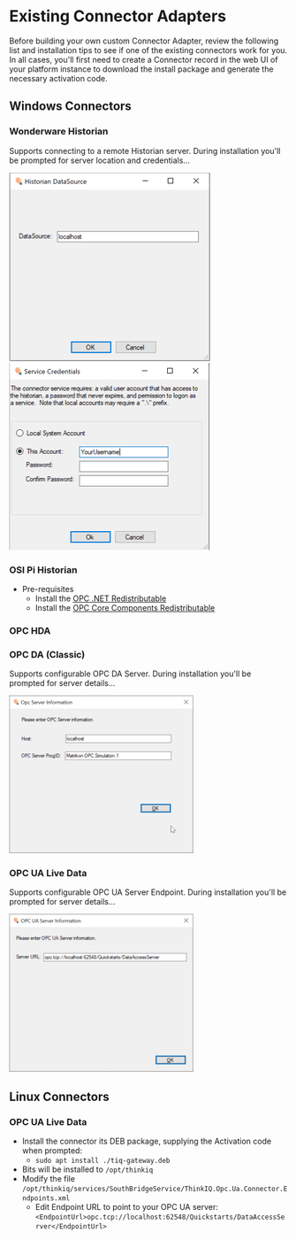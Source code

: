 # Existing Connector Adapters

Before building your own custom Connector Adapter, review the following list and installation tips to see if one of the existing connectors work for you.
In all cases, you'll first need to create a Connector record in the web UI of your platform instance to download the install package and generate the necessary activation code.

## Windows Connectors

### Wonderware Historian

Supports connecting to a remote Historian server. During installation you'll be prompted for server location and credentials...

![Wonderware Server Configuration](images/WonderwareDataSource.png)
![Wonderware User Account](images/WonderwareAccount.png)

### OSI Pi Historian

- Pre-requisites
    + Install the [OPC .NET Redistributable](https://cesmii.net/installers/OPC.NetRedist.msi)
    + Install the [OPC Core Components Redistributable](https://cesmii.net/installers/OPCCoreRedist.msi)

### OPC HDA

### OPC DA (Classic)

Supports configurable OPC DA Server. During installation you'll be prompted for server details...

![OPC DA Server Configuration in Windows](images/OPCDAServerWindows.png)

### OPC UA Live Data

Supports configurable OPC UA Server Endpoint. During installation you'll be prompted for server details...

![OPC UA Server Configuration in Windows](images/OPCUAEndpointWindows.png)

## Linux Connectors

### OPC UA Live Data

- Install the connector its DEB package, supplying the Activation code when prompted:
    + `sudo apt install ./tiq-gateway.deb`
- Bits will be installed to `/opt/thinkiq`
- Modify the file `/opt/thinkiq/services/SouthBridgeService/ThinkIQ.Opc.Ua.Connector.Endpoints.xml`
    + Edit Endpoint URL to point to your OPC UA server: `<EndpointUrl>opc.tcp://localhost:62548/Quickstarts/DataAccessServer</EndpointUrl>`
